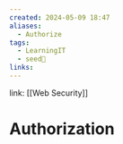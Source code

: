 ```yaml
---
created: 2024-05-09 18:47
aliases:
  - Authorize
tags:
  - LearningIT
  - seed🌱
links:
---
```


link: [[Web Security]]

# Authorization

